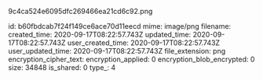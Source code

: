9c4ca524e6095dfc269466ea21cd6c92.png

id: b60fbdcab7f24f149ce6ace70d11eecd
mime: image/png
filename: 
created_time: 2020-09-17T08:22:57.743Z
updated_time: 2020-09-17T08:22:57.743Z
user_created_time: 2020-09-17T08:22:57.743Z
user_updated_time: 2020-09-17T08:22:57.743Z
file_extension: png
encryption_cipher_text: 
encryption_applied: 0
encryption_blob_encrypted: 0
size: 34848
is_shared: 0
type_: 4